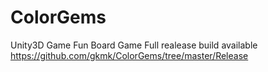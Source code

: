 # ColorGems
Unity3D Game
Fun Board Game
Full realease build available https://github.com/gkmk/ColorGems/tree/master/Release
